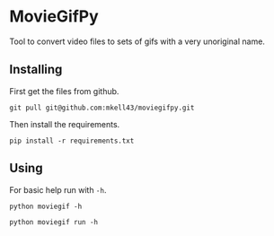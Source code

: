 # MovieGifPy

Tool to convert video files to sets of gifs with a very unoriginal name.

## Installing

First get the files from github.

`git pull git@github.com:mkell43/moviegifpy.git`

Then install the requirements.

`pip install -r requirements.txt`


## Using

For basic help run with `-h`.

`python moviegif -h`

`python moviegif run -h`
